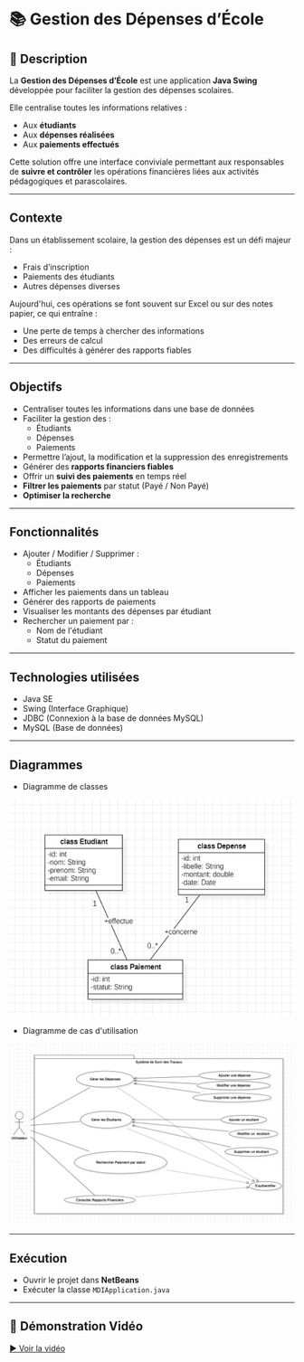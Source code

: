 # 📚 Gestion des Dépenses d’École

## 📖 Description
La **Gestion des Dépenses d’École** est une application **Java Swing** développée pour faciliter la gestion des dépenses scolaires.

Elle centralise toutes les informations relatives :
- Aux **étudiants**
- Aux **dépenses réalisées**
- Aux **paiements effectués**

 Cette solution offre une interface conviviale permettant aux responsables de **suivre et contrôler** les opérations financières liées aux activités pédagogiques et parascolaires.

---

##  Contexte
Dans un établissement scolaire, la gestion des dépenses est un défi majeur :
- Frais d’inscription
- Paiements des étudiants
- Autres dépenses diverses

 Aujourd'hui, ces opérations se font souvent sur Excel ou sur des notes papier, ce qui entraîne :
- Une perte de temps à chercher des informations
- Des erreurs de calcul
- Des difficultés à générer des rapports fiables

---

##  Objectifs
- Centraliser toutes les informations dans une base de données
- Faciliter la gestion des :
  - Étudiants
  - Dépenses
  - Paiements
- Permettre l’ajout, la modification et la suppression des enregistrements
- Générer des **rapports financiers fiables**
- Offrir un **suivi des paiements** en temps réel
- **Filtrer les paiements** par statut (Payé / Non Payé)
- **Optimiser la recherche**

---

##  Fonctionnalités
- Ajouter / Modifier / Supprimer :
  - Étudiants
  - Dépenses
  - Paiements
- Afficher les paiements dans un tableau
- Générer des rapports de paiements
- Visualiser les montants des dépenses par étudiant
- Rechercher un paiement par :
  - Nom de l'étudiant
  - Statut du paiement

---

##  Technologies utilisées
- Java SE
- Swing (Interface Graphique)
- JDBC (Connexion à la base de données MySQL)
- MySQL (Base de données)

---

##  Diagrammes
- Diagramme de classes 

![Aperçu de l'application](./Screenshot%202025-03-23%20111307.png)

- Diagramme de cas d'utilisation 

![Aperçu de l'application](Screenshot%202025-03-23%20104634.png)

---

##  Exécution
- Ouvrir le projet dans **NetBeans**
- Exécuter la classe `MDIApplication.java`

---

## 🎥 Démonstration Vidéo
[▶️ Voir la vidéo](https://github.com/a-SOUFIANE/gestioDepenseSprint3/blob/main/gestiondepenses-netbeans-ide-802-2025-03-22-03-21-17_eZuqyCK9.mp4?raw=true)


